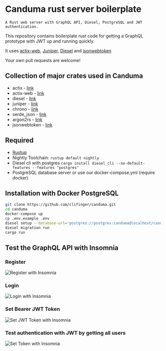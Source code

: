# Canduma rust server boilerplate
`A Rust web server with GraphQL API, Diesel, PostgreSQL and JWT authentication.`

This repository contains boilerplate rust code for getting a GraphQL prototype with JWT up and running quickly.
 
It uses [actix-web](https://actix.rs/), [Juniper](https://graphql-rust.github.io/juniper/current/), 
[Diesel](http://diesel.rs/) and [jsonwebtoken](https://docs.rs/jsonwebtoken)

Your own pull requests are welcome!

## Collection of major crates used in Canduma
* actix - [link](https://actix.rs/)
* actix-web - [link](https://docs.rs/actix-web/)
* diesel - [link](http://diesel.rs/)
* juniper - [link](https://graphql-rust.github.io/juniper/current/)
* chrono - [link](https://docs.rs/chrono/)
* serde_json - [link](https://docs.serde.rs/serde_json/)
* argon2rs - [link](https://github.com/bryant/argon2rs)
* jsonwebtoken - [link](https://docs.rs/jsonwebtoken)

## Required
* [Rustup](https://rustup.rs/)
* Nightly Toolchain: `rustup default nightly`
* Diesel cli with postgres `cargo install diesel_cli --no-default-features --features "postgres"`
* PostgreSQL database server or use our docker-compose.yml (require docker)

## Installation with Docker PostgreSQL
```sh
git clone https://github.com/clifinger/canduma.git
cd canduma
docker-compose up
cp .env.example .env
diesel setup --database-url='postgres://postgres:canduma@localhost/canduma'
diesel migration run
cargo run
```
## Test the GraphQL API with Insomnia
### Register
![Register with Insomnia](https://github.com/clifinger/canduma/blob/master/docs/images/insomnia-register.png?raw=true)

### Login
![Login with Insomnia](https://github.com/clifinger/canduma/blob/master/docs/images/insomnia-login.png?raw=true)

### Set Bearer JWT Token
![Set JWT Token with Insomnia](https://github.com/clifinger/canduma/blob/master/docs/images/insomnia-set-bearer.png?raw=true)

### Test authentication with JWT by getting all users
![Set Token with Insomnia](https://github.com/clifinger/canduma/blob/master/docs/images/insomnia-test-jwt-by-get-members.png?raw=true)

